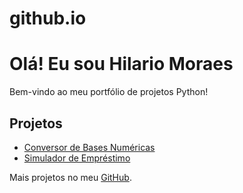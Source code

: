 # github.io
<!DOCTYPE html>
<html lang="en">
<head>
    <meta charset="UTF-8">
    <title>Meu Portfólio</title>
</head>
<body>
    <h1>Olá! Eu sou Hilario Moraes</h1>
    <p>Bem-vindo ao meu portfólio de projetos Python!</p>
    <h2>Projetos</h2>
    <ul>
        <li><a href="https://github.com/SEUUSUARIO/NOMEDOREPOSITORIO">Conversor de Bases Numéricas</a></li>
        <li><a href="https://github.com/SEUUSUARIO/NOMEDOREPOSITORIO">Simulador de Empréstimo</a></li>
    </ul>
    <p>Mais projetos no meu <a href="https://github.com/SEUUSUARIO">GitHub</a>.</p>
</body>
</html>
